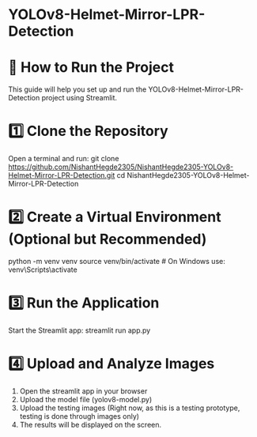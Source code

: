 # YOLOv8-Helmet-Mirror-LPR-Detection
# 🚀 How to Run the Project
This guide will help you set up and run the YOLOv8-Helmet-Mirror-LPR-Detection project using Streamlit.

# 1️⃣ Clone the Repository
Open a terminal and run:
git clone https://github.com/NishantHegde2305/NishantHegde2305-YOLOv8-Helmet-Mirror-LPR-Detection.git
cd NishantHegde2305-YOLOv8-Helmet-Mirror-LPR-Detection

# 2️⃣ Create a Virtual Environment (Optional but Recommended)
python -m venv venv
source venv/bin/activate  # On Windows use: venv\Scripts\activate

# 3️⃣ Run the Application
Start the Streamlit app:
streamlit run app.py

# 4️⃣ Upload and Analyze Images
1. Open the streamlit app in your browser
2. Upload the model file (yolov8-model.py)
3. Upload the testing images (Right now, as this is a testing prototype, testing is done through images only)
4. The results will be displayed on the screen. 
